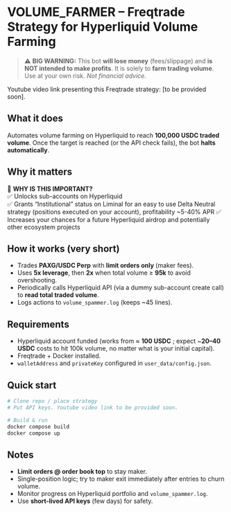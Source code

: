 # VOLUME_FARMER – Freqtrade Strategy for Hyperliquid Volume Farming

> ⚠️ **BIG WARNING:** This bot **will lose money** (fees/slippage) and **is NOT intended to make profits**. It is solely to **farm trading volume**. Use at your own risk. *Not financial advice.*

Youtube video link presenting this Freqtrade strategy: [to be provided soon].

## What it does
Automates volume farming on Hyperliquid to reach **100,000 USDC traded volume**. Once the target is reached (or the API check fails), the bot **halts automatically**.

## Why it matters
🎯 **WHY IS THIS IMPORTANT?**  
✅ Unlocks sub-accounts on Hyperliquid  
✅ Grants “Institutional” status on Liminal for an easy to use Delta Neutral strategy (positions executed on your account), profitability ~5-40% APR
✅ Increases your chances for a future Hyperliquid airdrop and potentially other ecosystem projects  

## How it works (very short)
- Trades **PAXG/USDC Perp** with **limit orders only** (maker fees).
- Uses **5x leverage**, then **2x** when total volume ≥ **95k** to avoid overshooting.
- Periodically calls Hyperliquid API (via a dummy sub-account create call) to **read total traded volume**.
- Logs actions to `volume_spammer.log` (keeps ~45 lines).

## Requirements
- Hyperliquid account funded (works from ≈ **100 USDC** ; expect ~**20–40 USDC** costs to hit 100k volume, no matter what is your initial capital).
- Freqtrade + Docker installed.
- `walletAddress` and `privateKey` configured in `user_data/config.json`.

## Quick start
```bash
# Clone repo / place strategy
# Put API keys. Youtube video link to be provided soon.

# Build & run
docker compose build
docker compose up
```

## Notes
- **Limit orders @ order book top** to stay maker.
- Single-position logic; try to maker exit immediately after entries to churn volume.
- Monitor progress on Hyperliquid portfolio and `volume_spammer.log`.
- Use **short-lived API keys** (few days) for safety.

